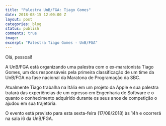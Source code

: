 ```yaml
---
title: "Palestra UnB/FGA: Tiago Gomes"
date: 2018-08-15 12:00:00 Z
layout: post
categories: blog
status: publish
comments: true
image:
excerpt: "Palestra Tiago Gomes - UnB/FGA"
---
```


Olá, pessoal!

A UnB/FGA está organizando uma palestra com o ex-maratonista Tiago Gomes, um
dos responsáveis pela primeira classificação de um time da UnB/FGA na fase
nacional da Maratona de Programação da SBC.

Atualmente Tiago trabalha na Itália em um projeto da Apple e sua palestra 
tratará das experiências de um egresso em Engenharia de Software e o quanto o 
conhecimento adquirido durante os seus anos de competição o ajudou em sua 
trajetória.

O evento está previsto para esta sexta-feira (17/08/2018) às 14h e ocorrerá
na sala i6 da UnB/FGA.

